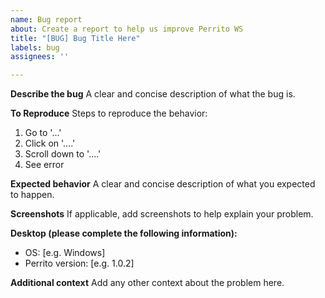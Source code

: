 ```yaml
---
name: Bug report
about: Create a report to help us improve Perrito WS
title: "[BUG] Bug Title Here"
labels: bug
assignees: ''

---
```


**Describe the bug**
A clear and concise description of what the bug is.

**To Reproduce**
Steps to reproduce the behavior:
1. Go to '...'
2. Click on '....'
3. Scroll down to '....'
4. See error

**Expected behavior**
A clear and concise description of what you expected to happen.

**Screenshots**
If applicable, add screenshots to help explain your problem.

**Desktop (please complete the following information):**
 - OS: [e.g. Windows]
 - Perrito version: [e.g. 1.0.2]

**Additional context**
Add any other context about the problem here.
